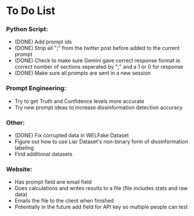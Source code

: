 # To Do List

### Python Script:
- (DONE) Add prompt ids
- (DONE) Strip all ";" from the twitter post before added to the current prompt
- (DONE) Check to make sure Gemini gave correct response format ie. correct number of sections seperated by ";" and a 1 or 0 for response
- (DONE) Make sure all prompts are sent in a new session

### Prompt Engineering:
- Try to get Truth and Confidence levels more accurate
- Try new prompt ideas to increase dissinformation detection accuracy

### Other:
- (DONE) Fix corrupted data in WELFake Dataset 
- Figure out how to use Liar Dataset's non-binary form of dissinformation labeling
- Find additional datasets

### Website:
- Has prompt field ane email field
- Does calculations and writes results to a file (file includes stats and raw data)
- Emails the file to the client when finished
- Potentially in the future add field for API key so multiple people can test
